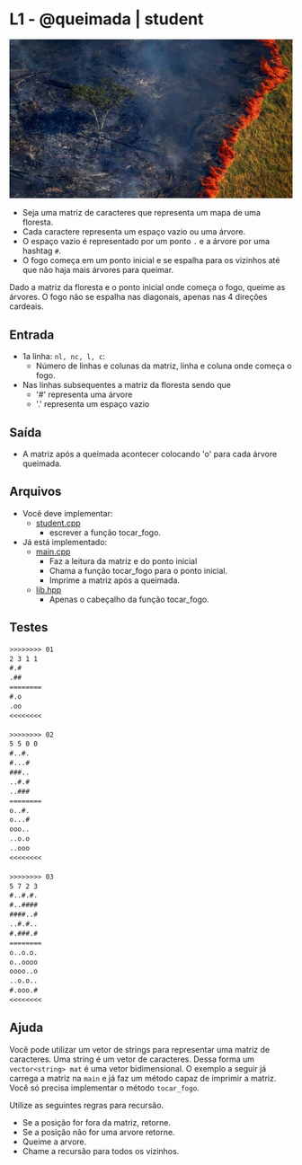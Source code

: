 # L1 - @queimada | student

![_](https://raw.githubusercontent.com/qxcodeed/arcade/master/base/queimada/cover.jpg)

- Seja uma matriz de caracteres que representa um mapa de uma floresta.
- Cada caractere representa um espaço vazio ou uma árvore.
- O espaço vazio é representado por um ponto `.` e a árvore por uma hashtag `#`.
- O fogo começa em um ponto inicial e se espalha para os vizinhos até que não haja mais árvores para queimar.

Dado a matriz da floresta e o ponto inicial onde começa o fogo, queime as árvores. O fogo não se espalha nas diagonais, apenas nas 4 direções cardeais.

## Entrada

- 1a linha: `nl, nc, l, c`:
  - Número de linhas e colunas da matriz, linha e coluna onde começa o fogo.
- Nas linhas subsequentes a matriz da floresta sendo que
  - '\#' representa uma árvore
  - '.' representa um espaço vazio

## Saída

- A matriz após a queimada acontecer colocando 'o' para cada árvore queimada.

## Arquivos

- Você deve implementar:
  - [student.cpp](https://github.com/qxcodeed/arcade/blob/master/base/queimada/student.cpp)
    - escrever a função tocar_fogo.
- Já está implementado:
  - [main.cpp](https://github.com/qxcodeed/arcade/blob/master/base/queimada/main.cpp)
    - Faz a leitura da matriz e do ponto inicial
    - Chama a função tocar_fogo para o ponto inicial.
    - Imprime a matriz após a queimada.
  - [lib.hpp](https://github.com/qxcodeed/arcade/blob/master/base/queimada/lib.hpp)
    - Apenas o cabeçalho da função tocar_fogo.

## Testes

```txt
>>>>>>>> 01
2 3 1 1
#.#
.##
========
#.o
.oo
<<<<<<<<

>>>>>>>> 02
5 5 0 0
#..#.
#...#
###..
..#.#
..###
========
o..#.
o...#
ooo..
..o.o
..ooo
<<<<<<<<

>>>>>>>> 03
5 7 2 3
#..#.#.
#..####
####..#
..#.#..
#.###.#
========
o..o.o.
o..oooo
oooo..o
..o.o..
#.ooo.#
<<<<<<<<

```

## Ajuda

Você pode utilizar um vetor de strings para representar uma matriz de caracteres. Uma string é um vetor de caracteres. Dessa forma um `vector<string> mat` é uma vetor bidimensional. O exemplo a seguir já carrega a matriz na `main` e já faz um método capaz de imprimir a matriz. Você só precisa implementar o método `tocar_fogo`.

Utilize as seguintes regras para recursão.

- Se a posição for fora da matriz, retorne.
- Se a posição não for uma arvore retorne.
- Queime a arvore.
- Chame a recursão para todos os vizinhos.
